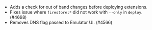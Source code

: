 - Adds a check for out of band changes before deploying extensions.
- Fixes issue where `firestore:*` did not work with `--only` in `deploy`. (#4698)
- Removes DNS flag passed to Emulator UI. (#4566)
